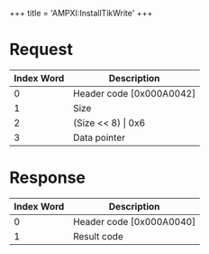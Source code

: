 +++
title = 'AMPXI:InstallTikWrite'
+++

# Request

| Index Word | Description                |
|------------|----------------------------|
| 0          | Header code \[0x000A0042\] |
| 1          | Size                       |
| 2          | (Size \<\< 8) \| 0x6       |
| 3          | Data pointer               |

# Response

| Index Word | Description                |
|------------|----------------------------|
| 0          | Header code \[0x000A0040\] |
| 1          | Result code                |